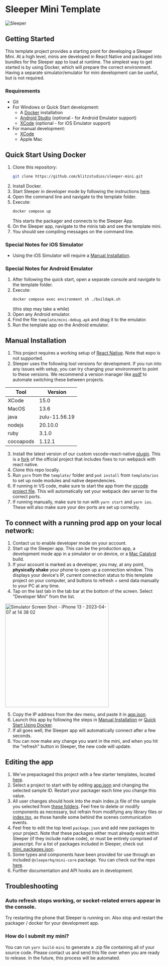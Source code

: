 # Sleeper Mini Template

![Sleeper](https://user-images.githubusercontent.com/61988202/223927288-c54734de-39f9-40c5-bb24-d1b193c9c374.png)

## Getting Started

This template project provides a starting point for developing a Sleeper Mini. At a high level, minis are developed in React Native and packaged into bundles for the Sleeper app to load at runtime. The simplest way to get started is by using Docker, which will prepare the correct environment. Having a separate simulator/emulator for mini development can be useful, but is not required.

### Requirements

- Git
- For Windows or Quick Start development:
  - A [Docker](https://docs.docker.com/get-docker/) installation
  - [Android Studio](https://developer.android.com/studio) (optional - for Android Emulator support)
  - [XCode](https://developer.apple.com/xcode/) (optional - for iOS Emulator support)
- For manual development:
  - [XCode](https://developer.apple.com/xcode/)
  - Apple Mac 

## Quick Start Using Docker

1. Clone this repository:
    ```sh
    git clone https://github.com/blitzstudios/sleeper-mini.git
    ```
2. Install Docker.
3. Start Sleeper in developer mode by following the instructions [here](#to-connect-with-a-running-prod-app-on-your-local-network).
4. Open the command line and navigate to the template folder.
5. Execute:
    ```sh
    docker compose up
    ```
    This starts the packager and connects to the Sleeper App.
8. On the Sleeper app, navigate to the minis tab and see the template mini.
9. You should see compiling messages on the command line.

### Special Notes for iOS Simulator

- Using the iOS Simulator will require a [Manual Installation](#manual-installation).

### Special Notes for Android Emulator

1. After following the quick start, open a separate console and navigate to the template folder.
2. Execute:
    ```sh
    docker compose exec environment sh ./buildapk.sh
    ```
    (this step may take a while)
3. Open any Android emulator.
4. Find the file `template/mini-debug.apk` and drag it to the emulator.
5. Run the template app on the Android emulator.


## Manual Installation

1. This project requires a working setup of [React Native](https://reactnative.dev/docs/getting-started-without-a-framework). Note that expo is not supported.
2. Sleeper uses the following tool versions for development. If you run into any issues with setup, you can try changing your environment to point to these versions. We recommend a version manager like [asdf](https://asdf-vm.com/) to automate switching these between projects.

| Tool | Version |
| --- | --- |
| XCode | 15.0 |
| MacOS | 13.6 |
| java | zulu-11.56.19 |
| nodejs | 20.10.0 |
| ruby | 3.1.0 |
| cocoapods | 1.12.1 |

3. Install the latest version of our custom vscode-react-native [plugin](https://github.com/blitzstudios/sleeper-mini/blob/main/template/dev_tools/vscode-react-native-3.3.0.vsix). This is a [fork](https://github.com/blitzstudios/vscode-react-native/commits/release/3.3) of the official project that includes fixes to run webpack with react native.
4. Clone this repo locally.
5. Run `yarn` from the `template/` folder and `pod install` from `template/ios` to set up node modules and native dependencies.
6. If running in VS code, make sure to start the app from the [vscode project file](https://github.com/blitzstudios/sleeper-mini/blob/main/template.code-workspace). This will automatically set your webpack dev server to the correct ports.
7. If running manually, make sure to run with `yarn start` and `yarn ios`. These will also make sure your dev ports are set up correctly.

## To connect with a running prod app on your local network:

1. Contact us to enable developer mode on your account.
2. Start up the Sleeper app. This can be the production app, a development mode app in a simulator or on device, or a [Mac Catalyst](https://apps.apple.com/us/app/sleeper-fantasy-sports/id987367543) build.
3. If your account is marked as a developer, you may, at any point, <b>physically shake</b> your phone to open up a connection window. This displays your device's IP, current connection status to this template project on your computer, and buttons to refresh + send data manually to your PC at any time.
4. Tap on the last tab in the tab bar at the bottom of the screen. Select "Developer Mini" from the list.

<img width="330" alt="Simulator Screen Shot - iPhone 13 - 2023-04-07 at 14 38 02" src="https://github.com/blitzstudios/sleeper-mini/assets/61988202/71607a24-14ad-45a2-a9b7-e70f32e02f53">

5. Copy the IP address from the dev menu, and paste it in [app.json](https://github.com/blitzstudios/sleeper-mini/blob/main/template/app.json).
6. Launch this app by following the steps in [Manual Installation](#Manual-Installation) or [Quick Start Using Docker](#quick-start-using-docker).
7. If all goes well, the Sleeper app will automatically connect after a few seconds.
8. You can now make any change you want in the mini, and when you hit the "refresh" button in Sleeper, the new code will update.

## Editing the app

1. We've prepackaged this project with a few starter templates, located [here](https://github.com/blitzstudios/sleeper-mini/tree/main/template/src).
2. Select a project to start with by editing [app.json](https://github.com/blitzstudios/sleeper-mini/blob/6938294b47fb4f764f9e5e70e8b7d00749f38b4e/template/app.json#L6) and changing the selected sample ID. Restart your packager each time you change this value.
3. All user changes should hook into the main index.js file of the sample you selected from [these folders](https://github.com/blitzstudios/sleeper-mini/tree/main/template/src). Feel free to delete or modify components as necessary, but refrain from modifying any library files or [index.tsx](https://github.com/blitzstudios/sleeper-mini/blob/main/template/index.tsx), as those handle some behind the scenes communication events.
4. Feel free to edit the top level `package.json` and add new packages to your project. Note that these packages either must already exist within Sleeper (if they include native code), or must be entirely comprised of javascript. For a list of packages included in Sleeper, check out [mini_packages.json](https://github.com/blitzstudios/sleeper-mini/blob/main/template/mini_packages.json).
5. Some types and components have been provided for use through an included `@sleeperhq/mini-core` package. You can check out the repo [here](https://github.com/blitzstudios/sleeper-mini-core).
6. Further documentation and API hooks are in development.

## Troubleshooting

### Auto refresh stops working, or socket-related errors appear in the console.
Try restarting the phone that Sleeper is running on. Also stop and restart the packager / docker for your development app.

### How do I submit my mini?
You can run `yarn build-mini` to generate a .zip file containing all of your source code. Please contact us and send this file over when you are ready to release. In the future, this process will be automated.
